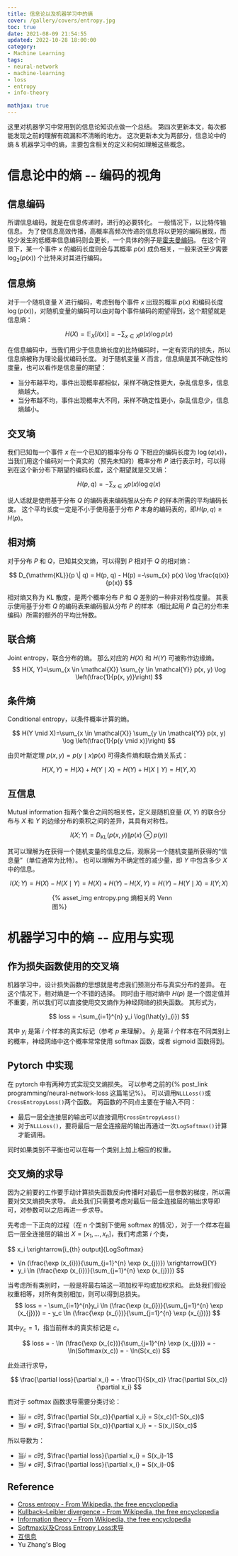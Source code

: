 ```yaml
---
title: 信息论以及机器学习中的熵
cover: /gallery/covers/entropy.jpg
toc: true
date: 2021-08-09 21:54:55
updated: 2022-10-28 18:00:00
category:
- Machine Learning
tags:
- neural-network
- machine-learning
- loss
- entropy
- info-theory

mathjax: true
---
```

<!-- omit in toc -->

这里对机器学习中常用到的信息论知识点做一个总结。
第四次更新本文，每次都能发现之前的理解有疏漏和不清晰的地方。
这次更新本文为两部分，信息论中的熵 & 机器学习中的熵，主要包含相关的定义和何如理解这些概念。

<!-- more -->

# 信息论中的熵 -- 编码的视角

## 信息编码

所谓信息编码，就是在信息传递时，进行的必要转化。
一般情况下，以比特传输信息。
为了使信息高效传播，高概率高频次传递的信息将以更短的编码展现，而较少发生的低概率信息编码则会更长，一个具体的例子是[霍夫曼编码](https://zh.wikipedia.org/wiki/霍夫曼编码)。
在这个背景下，某一个事件 $x$ 的编码长度则会与其概率 $p(x)$ 成负相关，一般来说至少需要 $\log _{2}\left({p(x)}\right)$ 个比特来对其进行编码。

## 信息熵

对于一个随机变量 $X$ 进行编码，考虑到每个事件 $x$ 出现的概率 $p(x)$ 和编码长度 $\log \left({p(x)}\right)$，对随机变量的编码可以由对每个事件编码的期望得到，这个期望就是信息熵：

$$H(X)=\mathbb{E}_{X}[I(x)]= - \sum_{x \in X} p(x) \log {p(x)}$$

在信息编码中，当我们用少于信息熵长度的比特编码时，一定有资讯的损失，所以信息熵被称为理论最优编码长度。
对于随机变量 $X$ 而言，信息熵是其不确定性的度量，也可以看作是信息量的期望：
- 当分布越平均，事件出现概率都相似，采样不确定性更大，杂乱信息多，信息熵越大。
- 当分布越不均，事件出现概率大不同，采样不确定性更小，杂乱信息少，信息熵越小。

## 交叉墒

我们已知每一个事件 $x$ 在一个已知的概率分布 $Q$ 下相应的编码长度为 $\log \left({q(x)}\right)$，当我们用这个编码对一个真实的（预先未知的）概率分布 $P$ 进行表示时，可以得到在这个新分布下期望的编码长度，这个期望就是交叉熵：

$$
H(p, q)=-\sum_{x \in X} p(x) \log q(x)
$$

说人话就是使用基于分布 $Q$ 的编码表来编码服从分布 $P$ 的样本所需的平均编码长度。
这个平均长度一定是不小于使用基于分布 $P$ 本身的编码表的，即$H(p, q) \geq H(p)$。

## 相对熵

对于分布 $P$ 和 $Q$，已知其交叉熵，可以得到 $P$ 相对于 $Q$ 的相对熵：

$$
D_{\mathrm{KL}}(p \| q) = H(p, q) - H(p) =-\sum_{x} p(x) \log \frac{q(x)}{p(x)}
$$

相对熵又称为 KL 散度，是两个概率分布 $P$ 和 $Q$ 差别的一种非对称性度量。
其表示使用基于分布 $Q$ 的编码表来编码服从分布 $P$ 的样本（相比起用 $P$ 自己的分布来编码）所需的额外的平均比特数。

## 联合熵

Joint entropy，联合分布的熵。
那么对应的 $H(X)$ 和 $H(Y)$ 可被称作边缘熵。
$$
H(X, Y)=\sum_{x \in \mathcal{X}} \sum_{y \in \mathcal{Y}} p(x, y) \log \left(\frac{1}{p(x, y)}\right)
$$

## 条件熵

Conditional entropy，以条件概率计算的熵。

$$
H(Y \mid X)=\sum_{x \in \mathcal{X}} \sum_{y \in \mathcal{Y}} p(x, y) \log \left(\frac{1}{p(y \mid x)}\right)
$$

由贝叶斯定理 $p(x, y)=p(y \mid x) p(x)$ 可得条件熵和联合熵关系式：

$$
H(X, Y)=H(X)+H(Y \mid X)=H(Y)+H(X \mid Y)=H(Y, X)
$$

## 互信息

Mutual information 指两个集合之间的相关性，定义是随机变量 $(X,Y)$ 的联合分布与 $X$ 和 $Y$ 的边缘分布的乘积之间的差异，其具有对称性。

$$
I(X ; Y)=D_{\mathrm{KL}}(p(x, y) \| p(x) \otimes p(y))
$$

其可以理解为在获得一个随机变量的信息之后，观察另一个随机变量所获得的“信息量”（单位通常为比特）。
也可以理解为不确定性的减少量，即 $Y$ 中包含多少 $X$ 中的信息。

$$
I(X ; Y)=H(X)-H(X \mid Y)=H(X)+H(Y)-H(X, Y)=H(Y)-H(Y \mid X)=I(Y ; X)
$$

<div style="width:60%;margin:auto">{% asset_img entropy.png 熵相关的 Venn 图%}</div>


# 机器学习中的熵 -- 应用与实现

## 作为损失函数使用的交叉墒

机器学习中，设计损失函数的思想就是考虑我们预测分布与真实分布的差异。
在这个情况下，相对熵是一个不错的选择。
同时由于相对熵中 $H(p)$ 是一个固定值并不重要，所以我们可以直接使用交叉熵作为神经网络的损失函数。
其形式为，

$$
loss = -\sum_{i=1}^{n} y_i \log(\hat{y}_{i})
$$

其中 $y_i$ 是第 $i$ 个样本的真实标记（参考 $p$ 来理解）。
$\hat{y}_{i}$ 是第 $i$ 个样本在不同类别上的概率，神经网络中这个概率常常使用 softmax 函数，或者 sigmoid 函数得到。

## Pytorch 中实现

在 pytorch 中有两种方式实现交叉熵损失。
可以参考之前的{% post_link programming/neural-network-loss 这篇笔记%}。
可以调用`NLLLoss()`或`CrossEntropyLoss()`两个函数。
两函数的不同点主要在于输入不同：
- 最后一层全连接层的输出可以直接调用`CrossEntropyLoss()`
- 对于`NLLLoss()`，要将最后一层全连接层的输出再通过一次`LogSoftmax()`计算才能调用。

同时如果类别不平衡也可以在每一个类别上加上相应的权重。

## 交叉熵的求导

因为之前要的工作要手动计算损失函数反向传播时对最后一层参数的梯度，所以需要对交叉熵损失求导。
此处我们只需要考虑对最后一层全连接层的输出求导即可，对参数可以之后再进一步求导。

先考虑一下正向的过程（在 n 个类别下使用 softmax 的情况），对于一个样本在最后一层全连接层的输出 $X = [x_1,...,x_n]$，我们考虑第 $i$ 个类，

$$
x_i
\xrightarrow[i_{th} output]{LogSoftmax}
- \ln (\frac{\exp (x_{i})}{\sum_{j=1}^{n} \exp (x_{j})}) 
\xrightarrow[]{Y}
- y_i \ln (\frac{\exp (x_{i})}{\sum_{j=1}^{n} \exp (x_{j})}) 
$$

当考虑所有类别时，一般是将最右端这一项加权平均或加权求和。
此处我们假设权重相等，对所有类别相加，则可以得到总损失。
$$
loss = - \sum_{i=1}^{n}y_i \ln (\frac{\exp (x_{i})}{\sum_{j=1}^{n} \exp (x_{j})}) = - y_c \ln (\frac{\exp (x_{i})}{\sum_{j=1}^{n} \exp (x_{j})}) 
$$

其中$y_c = 1$，指当前样本的真实标记是 $c$。

$$
loss = - \ln (\frac{\exp (x_{c})}{\sum_{j=1}^{n} \exp (x_{j})})  = - \ln(Softmax(x_c)) = - \ln(S(x_c))
$$

此处进行求导，

$$
\frac{\partial loss}{\partial x_i} = - \frac{1}{S(x_c)} \frac{\partial S(x_c)}{\partial x_i}
$$

而对于 softmax 函数求导需要分类讨论：
- 当$i=c$时, $\frac{\partial S(x_c)}{\partial x_i} = S(x_c)(1-S(x_c))$
- 当$i\neq c$时, $\frac{\partial S(x_c)}{\partial x_i} = - S(x_i)S(x_c)$

所以导数为：
- 当$i=c$时, $\frac{\partial loss}{\partial x_i} = S(x_i)-1$
- 当$i\neq c$时, $\frac{\partial loss}{\partial x_i} = S(x_i)-0$

## Reference

- [Cross entropy - From Wikipedia, the free encyclopedia](https://en.wikipedia.org/wiki/Cross_entropy)
- [Kullback–Leibler divergence - From Wikipedia, the free encyclopedia](https://en.wikipedia.org/wiki/Kullback–Leibler_divergence)
- [Information theory - From Wikipedia, the free encyclopedia](https://en.wikipedia.org/wiki/Information_theory)
- [Softmax以及Cross Entropy Loss求导](https://zhuanlan.zhihu.com/p/131647655)
- [互信息](https://zh.m.wikipedia.org/zh-hans/互信息)
- Yu Zhang's Blog